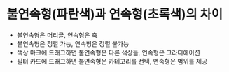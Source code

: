# 불연속형(파란색)과 연속형(초록색)의 차이
* 볼연속형은 머리글, 연속형은 축
* 불연속형은 정렬 가능, 연속형은 정렬 불가능
* 색상 마크에 드래그하면 불연속형은 다른 색상들, 연속형은 그라디에이션
* 필터 카드에 드래그하면 불연속형은 카테고리를 선택, 연속형은 범위를 제공
